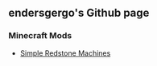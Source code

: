 ## endersgergo's Github page

### Minecraft Mods

- [Simple Redstone Machines](https://github.com/endersgergo/simple-redstone-machines)
